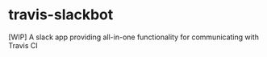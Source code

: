 # travis-slackbot
[WIP] A slack app providing all-in-one functionality for communicating with Travis CI

